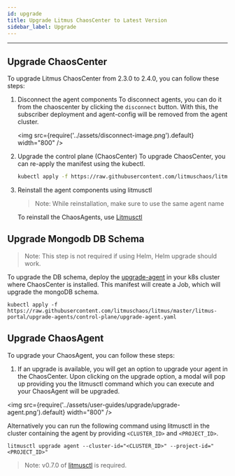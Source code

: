 ```yaml
---
id: upgrade
title: Upgrade Litmus ChaosCenter to Latest Version
sidebar_label: Upgrade
---
```


---

## Upgrade ChaosCenter

To upgrade Litmus ChaosCenter from 2.3.0 to 2.4.0, you can follow these steps:

1. Disconnect the agent components
   To disconnect agents, you can do it from the chaoscenter by clicking the `disconnect` button. With this, the subscriber deployment and agent-config will be removed from the agent cluster.

   <img src={require('../assets/disconnect-image.png').default} width="800" />

2. Upgrade the control plane (ChaosCenter)
   To upgrade ChaosCenter, you can re-apply the manifest using the kubectl.

   ```bash
   kubectl apply -f https://raw.githubusercontent.com/litmuschaos/litmus/master/mkdocs/docs/2.4.0/litmus-2.4.0.yaml
   ```

3. Reinstall the agent components using litmusctl

   > Note: While reinstallation, make sure to use the same agent name

   To reinstall the ChaosAgents, use [Litmusctl](../litmusctl/usage-non-interactive-mode.md)

## Upgrade Mongodb DB Schema

> Note: This step is not required if using Helm, Helm upgrade should work.

To upgrade the DB schema, deploy the [upgrade-agent](https://raw.githubusercontent.com/litmuschaos/litmus/master/litmus-portal/upgrade-agents/control-plane/upgrade-agent.yaml) in your k8s cluster where ChaosCenter is installed. This manifest will create a Job, which will upgrade the mongoDB schema.

`kubectl apply -f https://raw.githubusercontent.com/litmuschaos/litmus/master/litmus-portal/upgrade-agents/control-plane/upgrade-agent.yaml`

## Upgrade ChaosAgent

To upgrade your ChaosAgent, you can follow these steps:

1. If an upgrade is available, you will get an option to upgrade your agent in the ChaosCenter. Upon clicking on the upgrade option, a modal will pop up providing you the litmusctl command which you can execute and your ChaosAgent will be upgraded.

<img src={require('../assets/user-guides/upgrade/upgrade-agent.png').default} width="800" />

Alternatively you can run the following command using litmusctl in the cluster containing the agent by providing `<CLUSTER_ID>` and `<PROJECT_ID>`.

```
litmusctl upgrade agent --cluster-id="<CLUSTER_ID>" --project-id="<PROJECT_ID>"
```

> Note: v0.7.0 of [litmusctl](https://github.com/litmuschaos/litmusctl/blob/master/README.md) is required.
